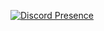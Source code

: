 [![Discord Presence](https://lanyard-profile-readme.vercel.app/api/891730196938522634?hideDiscrim=true)](https://discord.com/users/891730196938522634)
